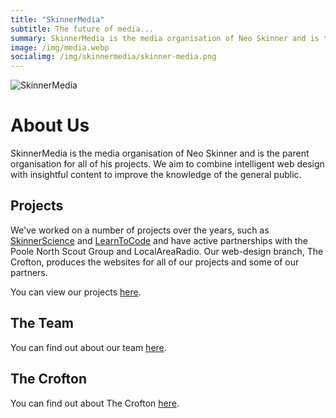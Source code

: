 ```yaml
---
title: "SkinnerMedia"
subtitle: The future of media...
summary: SkinnerMedia is the media organisation of Neo Skinner and is the parent organisation for all of his projects. We aim to combine intelligent web design with insightful content to improve the knowledge of the general public.
image: /img/media.webp
socialimg: /img/skinnermedia/skinner-media.png
---
```


![SkinnerMedia](/img/skinnermedia/skinner-media.png)

# About Us

SkinnerMedia is the media organisation of Neo Skinner and is the parent organisation for all of his projects. We aim to combine intelligent web design with insightful content to improve the knowledge of the general public.

## Projects

We've worked on a number of projects over the years, such as [SkinnerScience](https://link.neoski.uk/skinnerscience) and [LearnToCode](https://link.neoski.uk/learntocode) and have active partnerships with the Poole North Scout Group and LocalAreaRadio. Our web-design branch, The Crofton, produces the websites for all of our projects and some of our partners.

You can view our projects [here](https://neoski.uk/projects).

## The Team

You can find out about our team [here](https://neoski.uk/skinnermedia/team).

## The Crofton

You can find out about The Crofton [here](https://neoski.uk/skinnermedia/crofton).

